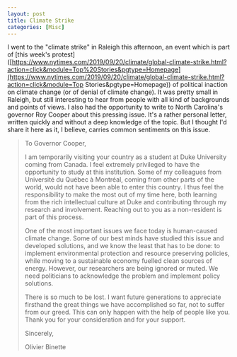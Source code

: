 ```yaml
---
layout: post
title: Climate Strike
categories: [Misc]
---
```


I went to the "climate strike" in Raleigh this afternoon, an event which is part of [this week's protest]([https://www.nytimes.com/2019/09/20/climate/global-climate-strike.html?action=click&module=Top%20Stories&pgtype=Homepage](https://www.nytimes.com/2019/09/20/climate/global-climate-strike.html?action=click&module=Top Stories&pgtype=Homepage)) of political inaction on climate change (or of denial of climate change). It was pretty small in Raleigh, but still interesting to hear from people with all kind of backgrounds and points of views. I also had the opportunity to write to North Carolina's governor Roy Cooper about this pressing issue. It's a rather personal letter, written quickly and without a deep knowledge of the topic. But I thought I'd share it here as it, I believe, carries common sentiments on this issue.

<!--more-->

> To Governor Cooper,
>
> 
>
> I am temporarily visiting your country as a student at Duke University coming from Canada. I feel extremely privileged to have the opportunity to study at this institution. Some of my colleagues from Université du Québec à Montréal, coming from other parts of the world, would not have been able to enter this country. I thus feel the responsibility to make the most out of my time here, both learning from the rich intellectual culture at Duke and contributing through my research and involvement. Reaching out to you as a non-resident is part of this process.
>
> One of the most important issues we face today is human-caused climate change. Some of our best minds have studied this issue and developed solutions, and we know the least that has to be done: to implement environmental protection and resource preserving policies, while moving to a sustainable economy fuelled clean sources of energy. However, our researchers are being ignored or muted. We need politicians to acknowledge the problem and implement policy solutions.
>
> There is so much to be lost. I want future generations to appreciate firsthand the great things we have accomplished so far, not to suffer from our greed. This can only happen with the help of people like you. Thank you for your consideration and for your support.
>
> 
>
> Sincerely,
>
> Olivier Binette